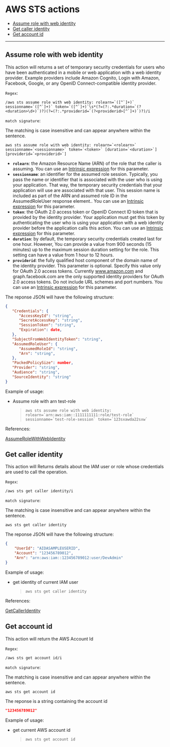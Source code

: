 # AWS STS actions

- [Assume role with web identity](#assume-role-with-web-identity)
- [Get caller identity](#get-caller-identity)
- [Get account id](#get-account-id)

---

## Assume role with web identity

This action will returns a set of temporary security credentials for users who have been authenticated in a mobile or web application with a web identity provider. Example providers include Amazon Cognito, Login with Amazon, Facebook, Google, or any OpenID Connect-compatible identity provider.

`Regex`:

```shell
/aws sts assume role with web identity: rolearn=`([^`]+)` sessionname=`([^`]+)` token=`([^`]+)`\s*(?=(?:.*duration=`(?<duration>\d+)`)?)(?=(?:.*providerid=`(?<providerid>[^`]+)`)?)/i
```

`match signature`:

The matching is case insensitive and can appear anywhere within the sentence.

```shell
aws sts assume role with web identity: rolearn=`<rolearn>` sessionname=`<sessionname>` token=`<token>` [duration=`<duration>`] [providerid=`<providerid>`]
```
- **`rolearn`**: the Amazon Resource Name (ARN) of the role that the caller is assuming. You can use an [Intrinsic expression](intrinsic_expression.md) for this parameter.
- **`sessionname`**: an identifier for the assumed role session. Typically, you pass the name or identifier that is associated with the user who is using your application. That way, the temporary security credentials that your application will use are associated with that user. This session name is included as part of the ARN and assumed role ID in the AssumedRoleUser response element.. You can use an [Intrinsic expression](intrinsic_expression.md) for this parameter.
- **`token`**: the OAuth 2.0 access token or OpenID Connect ID token that is provided by the identity provider. Your application must get this token by authenticating the user who is using your application with a web identity provider before the application calls this action. You can use an [Intrinsic expression](intrinsic_expression.md) for this parameter.
- **`duration`**: by default, the temporary security credentials created last for one hour. However, You can provide a value from 900 seconds (15 minutes) up to the maximum session duration setting for the role. This setting can have a value from 1 hour to 12 hours.
- **`providerid`**: the fully qualified host component of the domain name of the identity provider. This parameter is optional. Specify this value only for OAuth 2.0 access tokens. Currently www.amazon.com and graph.facebook.com are the only supported identity providers for OAuth 2.0 access tokens. Do not include URL schemes and port numbers. You can use an [Intrinsic expression](intrinsic_expression.md) for this parameter.

The reponse JSON will have the following structure:

```json
{
   "Credentials": {
      "AccessKeyId": "string",
      "SecretAccessKey": "string",
      "SessionToken": "string",
      "Expiration": date,
   },
   "SubjectFromWebIdentityToken": "string",
   "AssumedRoleUser": {
      "AssumedRoleId": "string",
      "Arn": "string",
   },
   "PackedPolicySize": number,
   "Provider": "string",
   "Audience": "string",
   "SourceIdentity": "string"
}
```

Example of usage:

- Assume role with arn test-role

    > ``aws sts assume role with web identity: rolearn=`arn:aws:iam::1111111111:role/test-role` sessionname=`test-role-session` token=`123sxawda22sxw` ``

References:

[AssumeRoleWithWebIdentity](https://docs.aws.amazon.com/STS/latest/APIReference/API_AssumeRoleWithWebIdentity.html)

## Get caller identity

This action will Returns details about the IAM user or role whose credentials are used to call the operation.

`Regex`:

```shell
/aws sts get caller identity/i
```

`match signature`:

The matching is case insensitive and can appear anywhere within the sentence.

```shell
aws sts get caller identity
```
The reponse JSON will have the following structure:

```json
{
    "UserId": "AIDASAMPLEUSERID",
    "Account": "123456789012",
    "Arn": "arn:aws:iam::123456789012:user/DevAdmin"
}
```

Example of usage:

- get identity of current IAM user

    > ``aws sts get caller identity ``

References:

[GetCallerIdentity](https://docs.aws.amazon.com/STS/latest/APIReference/API_GetCallerIdentity.html)

## Get account id

This action will return the AWS Account Id

`Regex`:

```shell
/aws sts get account id/i
```

`match signature`:

The matching is case insensitive and can appear anywhere within the sentence.

```shell
aws sts get account id
```
The reponse is a string containing the account id

```json
"123456789012"
```

Example of usage:

- get current AWS account id

    > ``aws sts get account id ``
